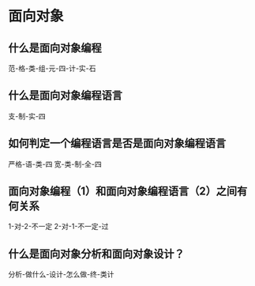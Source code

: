 # 面向对象

## 什么是面向对象编程
范-格-类-组-元-四-计-实-石


## 什么是面向对象编程语言
支-制-实-四


## 如何判定一个编程语言是否是面向对象编程语言
严格-语-类-四
宽-类-制-全-四

## 面向对象编程（1）和面向对象编程语言（2）之间有何关系
1-对-2-不一定
2-对-1-不一定-过


## 什么是面向对象分析和面向对象设计？
分析-做什么-设计-怎么做-终-类计
